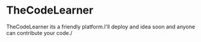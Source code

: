 # TheCodeLearner
TheCodeLearner its a friendly platform.I'll deploy and idea soon and anyone can contribute your code./
